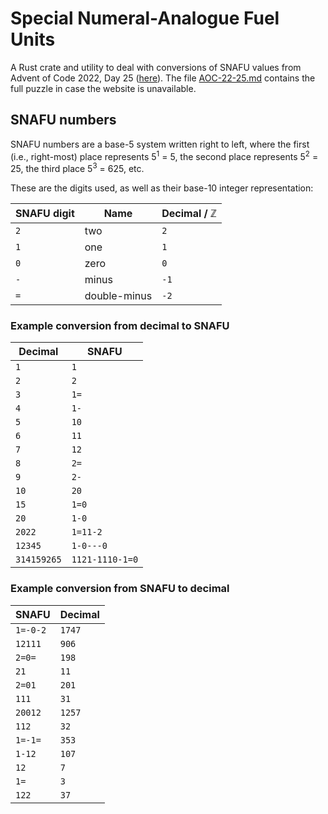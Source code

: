 # Special Numeral-Analogue Fuel Units

A Rust crate and utility to deal with conversions of SNAFU values
from Advent of Code 2022, Day 25 ([here](https://adventofcode.com/2022/day/25)).
The file [AOC-22-25.md](AOC-22-25.md) contains the full puzzle in case the
website is unavailable.

## SNAFU numbers

SNAFU numbers are a base-5 system written right to left, where the first (i.e., right-most)
place represents 5<sup>1</sup> = 5, the second place represents 5<sup>2</sup> = 25,
the third place 5<sup>3</sup> = 625, etc.

These are the digits used, as well as their base-10 integer representation:

| SNAFU digit | Name         | Decimal / ℤ |
|-------------|--------------|-------------|
| `2`         | two          | `2`         |
| `1`         | one          | `1`         |
| `0`         | zero         | `0`         |
| `-`         | minus        | `-1`        |
| `=`         | double-minus | `-2`        |

### Example conversion from decimal to SNAFU

| Decimal     | SNAFU           |
|-------------|-----------------|
| `1`         | `1`             |
| `2`         | `2`             |
| `3`         | `1=`            |
| `4`         | `1-`            |
| `5`         | `10`            |
| `6`         | `11`            |
| `7`         | `12`            |
| `8`         | `2=`            |
| `9`         | `2-`            |
| `10`        | `20`            |
| `15`        | `1=0`           |
| `20`        | `1-0`           |
| `2022`      | `1=11-2`        |
| `12345`     | `1-0---0`       |
| `314159265` | `1121-1110-1=0` |

### Example conversion from SNAFU to decimal

| SNAFU    | Decimal |
|----------|---------|
| `1=-0-2` | `1747`  |
| `12111`  | `906`   |
| `2=0=`   | `198`   |
| `21`     | `11`    |
| `2=01`   | `201`   |
| `111`    | `31`    |
| `20012`  | `1257`  |
| `112`    | `32`    |
| `1=-1=`  | `353`   |
| `1-12`   | `107`   |
| `12`     | `7`     |
| `1=`     | `3`     |
| `122`    | `37`    |
